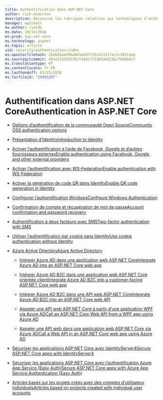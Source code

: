```yaml
---
title: Authentification dans ASP.NET Core
author: rick-anderson
description: Découvrez les rubriques relatives aux technologies d’authentification ASP.NET Core.
manager: wpickett
ms.author: riande
ms.date: 10/14/2016
ms.prod: asp.net-core
ms.technology: aspnet
ms.topic: article
uid: security/authentication/index
ms.openlocfilehash: 20a6d5ae598a0d1e8d7735cb1311fac1c10513eb
ms.sourcegitcommit: 493a215355576cfa481773365de021bcf04bb9c7
ms.translationtype: HT
ms.contentlocale: fr-FR
ms.lasthandoff: 03/15/2018
ms.locfileid: "29903297"
---
```

# <a name="authentication-in-aspnet-core"></a><span data-ttu-id="9c416-103">Authentification dans ASP.NET Core</span><span class="sxs-lookup"><span data-stu-id="9c416-103">Authentication in ASP.NET Core</span></span>

* [<span data-ttu-id="9c416-104">Options d’authentification de la communauté Open Source</span><span class="sxs-lookup"><span data-stu-id="9c416-104">Community OSS authentication options</span></span>](xref:security/authentication/community)

* [<span data-ttu-id="9c416-105">Présentation d’Identity</span><span class="sxs-lookup"><span data-stu-id="9c416-105">Introduction to Identity</span></span>](xref:security/authentication/identity)

* [<span data-ttu-id="9c416-106">Activer l’authentification à l’aide de Facebook, Google et d’autres fournisseurs externes</span><span class="sxs-lookup"><span data-stu-id="9c416-106">Enable authentication using Facebook, Google, and other external providers</span></span>](xref:security/authentication/social/index)

* [<span data-ttu-id="9c416-107">Activer l’authentification avec WS-Federation</span><span class="sxs-lookup"><span data-stu-id="9c416-107">Enable authentication with WS-Federation</span></span>](xref:security/authentication/ws-federation)

* [<span data-ttu-id="9c416-108">Activer la génération de code QR dans Identity</span><span class="sxs-lookup"><span data-stu-id="9c416-108">Enable QR code generation in Identity</span></span>](xref:security/authentication/identity-enable-qrcodes)

* [<span data-ttu-id="9c416-109">Configurer l’authentification Windows</span><span class="sxs-lookup"><span data-stu-id="9c416-109">Configure Windows Authentication</span></span>](xref:security/authentication/windowsauth)

* [<span data-ttu-id="9c416-110">Confirmation de compte et récupération de mot de passe</span><span class="sxs-lookup"><span data-stu-id="9c416-110">Account confirmation and password recovery</span></span>](xref:security/authentication/accconfirm)

* [<span data-ttu-id="9c416-111">Authentification à deux facteurs avec SMS</span><span class="sxs-lookup"><span data-stu-id="9c416-111">Two-factor authentication with SMS</span></span>](xref:security/authentication/2fa)

* [<span data-ttu-id="9c416-112">Utiliser l’authentification par cookie sans Identity</span><span class="sxs-lookup"><span data-stu-id="9c416-112">Use cookie authentication without Identity</span></span>](xref:security/authentication/cookie)

* [<span data-ttu-id="9c416-113">Azure Active Directory</span><span class="sxs-lookup"><span data-stu-id="9c416-113">Azure Active Directory</span></span>](xref:security/authentication/azure-active-directory/index)

  * [<span data-ttu-id="9c416-114">Intégrer Azure AD dans une application web ASP.NET Core</span><span class="sxs-lookup"><span data-stu-id="9c416-114">Integrate Azure AD into an ASP.NET Core web app</span></span>](https://azure.microsoft.com/documentation/samples/active-directory-dotnet-webapp-openidconnect-aspnetcore/)

  * [<span data-ttu-id="9c416-115">Intégrer Azure AD B2C dans une application web ASP.NET Core orientée client</span><span class="sxs-lookup"><span data-stu-id="9c416-115">Integrate Azure AD B2C into a customer-facing ASP.NET Core web app</span></span>](xref:security/authentication/azure-ad-b2c)

  * [<span data-ttu-id="9c416-116">Intégrer Azure AD B2C dans une API web ASP.NET Core</span><span class="sxs-lookup"><span data-stu-id="9c416-116">Integrate Azure AD B2C into an ASP.NET Core web API</span></span>](xref:security/authentication/azure-ad-b2c-webapi)

  * [<span data-ttu-id="9c416-117">Appeler une API web ASP.NET Core à partir d’une application WPF via Azure AD</span><span class="sxs-lookup"><span data-stu-id="9c416-117">Call an ASP.NET Core Web API from a WPF app using Azure AD</span></span>](https://azure.microsoft.com/documentation/samples/active-directory-dotnet-native-aspnetcore/)

  * [<span data-ttu-id="9c416-118">Appeler une API web dans une application web ASP.NET Core via Azure AD</span><span class="sxs-lookup"><span data-stu-id="9c416-118">Call a Web API in an ASP.NET Core web app using Azure AD</span></span>](https://azure.microsoft.com/documentation/samples/active-directory-dotnet-webapp-webapi-openidconnect-aspnetcore/)

* [<span data-ttu-id="9c416-119">Sécuriser les applications ASP.NET Core avec IdentityServer4</span><span class="sxs-lookup"><span data-stu-id="9c416-119">Secure ASP.NET Core apps with IdentityServer4</span></span>](http://docs.identityserver.io/en/release/)

* [<span data-ttu-id="9c416-120">Sécuriser les applications ASP.NET Core avec l’authentification Azure App Service (Easy Auth)</span><span class="sxs-lookup"><span data-stu-id="9c416-120">Secure ASP.NET Core apps with Azure App Service Authentication (Easy Auth)</span></span>](/azure/app-service/app-service-authentication-overview)

* [<span data-ttu-id="9c416-121">Articles basés sur les projets créés avec des comptes d’utilisateur individuels</span><span class="sxs-lookup"><span data-stu-id="9c416-121">Articles based on projects created with individual user accounts</span></span>](xref:security/authentication/individual)
